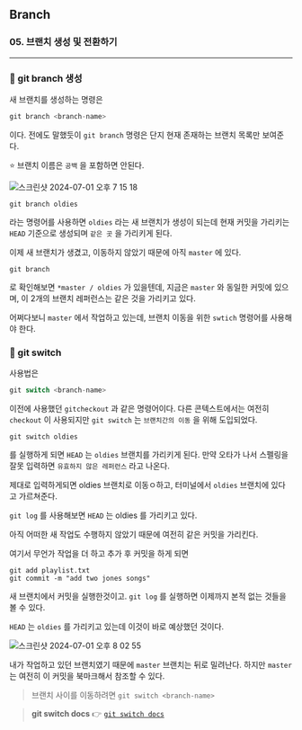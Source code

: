 ## Branch

### 05. 브랜치 생성 및 전환하기

---

### 📌 git branch 생성

새 브랜치를 생성하는 명령은

```js
git branch <branch-name>
```

이다. 전에도 말했듯이 `git branch` 명령은 단지 현재 존재하는 브랜치 목록만 보여준다.

⭐️ 브랜치 이름은 `공백` 을 포함하면 안된다.

![스크린샷 2024-07-01 오후 7 15 18](https://github.com/chromeheartz/TIL/assets/95161113/37bc0807-f096-4f95-80ed-1c32056a8b11)

```
git branch oldies
```

라는 명령어를 사용하면 `oldies` 라는 새 브랜치가 생성이 되는데 현재 커밋을 가리키는 `HEAD` 기준으로 생성되며 `같은 곳` 을 가리키게 된다.

이제 새 브랜치가 생겼고, 이동하지 않았기 때문에 아직 `master` 에 있다.

```
git branch
```

로 확인해보면 `*master / oldies` 가 있을텐데, 지금은 `master` 와 동일한 커밋에 있으며, 이 2개의 브랜치 레퍼런스는 같은 것을 가리키고 있다.

어쩌다보니 `master` 에서 작업하고 있는데, 브랜치 이동을 위한 `swtich` 명령어를 사용해야 한다.

### 📌 git switch

사용법은

```js
git switch <branch-name>
```

이전에 사용했던 `gitcheckout` 과 같은 명령어이다. 다른 콘텍스트에서는 여전히 `checkout` 이 사용되지만 `git switch` 는 `브랜치간의 이동` 을 위해 도입되었다.

```
git switch oldies
```

를 실행하게 되면 `HEAD` 는 `oldies` 브랜치를 가리키게 된다. 만약 오타가 나서 스펠링을 잘못 입력하면 `유효하지 않은 레퍼런스` 라고 나온다.

제대로 입력하게되면 oldies 브랜치로 이동ㅇ하고, 터미널에서 `oldies` 브랜치에 있다고 가르쳐준다.

`git log` 를 사용해보면 `HEAD` 는 oldies 를 가리키고 있다.

아직 어떠한 새 작업도 수행하지 않았기 때문에 여전히 같은 커밋을 가리킨다.

여기서 무언가 작업을 더 하고 추가 후 커밋을 하게 되면

```
git add playlist.txt
git commit -m "add two jones songs"
```

새 브랜치에서 커밋을 실행한것이고. `git log` 를 실행하면 이제까지 본적 없는 것들을 볼 수 있다.

`HEAD` 는 `oldies` 를 가리키고 있는데 이것이 바로 예상했던 것이다.

![스크린샷 2024-07-01 오후 8 02 55](https://github.com/chromeheartz/TIL/assets/95161113/8d4fa9db-600f-4535-8ab6-d5d548c143c8)

내가 작업하고 있던 브랜치였기 때문에 `master` 브랜치는 뒤로 밀려난다. 하지만 `master` 는 여전히 이 커밋을 북마크해서 참조할 수 있다.

> 브랜치 사이를 이동하려면 `git switch <branch-name>`

> **git switch docs** 👉 [`git switch docs`]

[`git switch docs`]: https://git-scm.com/docs/git-switch
